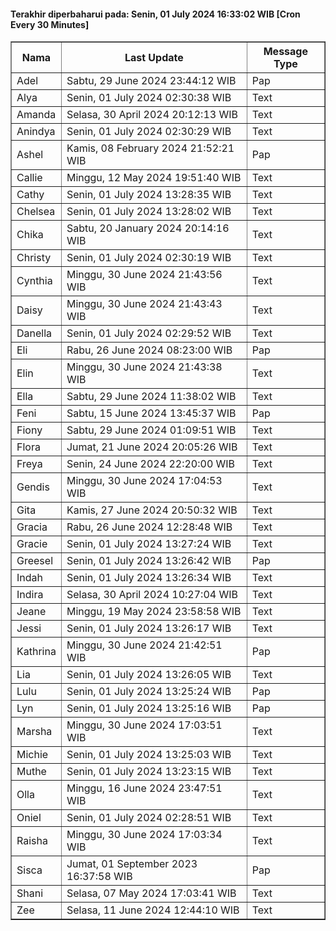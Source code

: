 #### Terakhir diperbaharui pada: Senin, 01 July 2024 16:33:02 WIB [Cron Every 30 Minutes]

<table border='1'><tr><th>Nama</th><th>Last Update</th><th>Message Type</th></tr><tr><td>Adel</td><td>Sabtu, 29 June 2024 23:44:12 WIB</td><td>Pap</td></tr><tr><td>Alya</td><td>Senin, 01 July 2024 02:30:38 WIB</td><td>Text</td></tr><tr><td>Amanda</td><td>Selasa, 30 April 2024 20:12:13 WIB</td><td>Text</td></tr><tr><td>Anindya</td><td>Senin, 01 July 2024 02:30:29 WIB</td><td>Text</td></tr><tr><td>Ashel</td><td>Kamis, 08 February 2024 21:52:21 WIB</td><td>Pap</td></tr><tr><td>Callie</td><td>Minggu, 12 May 2024 19:51:40 WIB</td><td>Text</td></tr><tr><td>Cathy</td><td>Senin, 01 July 2024 13:28:35 WIB</td><td>Text</td></tr><tr><td>Chelsea</td><td>Senin, 01 July 2024 13:28:02 WIB</td><td>Text</td></tr><tr><td>Chika</td><td>Sabtu, 20 January 2024 20:14:16 WIB</td><td>Text</td></tr><tr><td>Christy</td><td>Senin, 01 July 2024 02:30:19 WIB</td><td>Text</td></tr><tr><td>Cynthia</td><td>Minggu, 30 June 2024 21:43:56 WIB</td><td>Text</td></tr><tr><td>Daisy</td><td>Minggu, 30 June 2024 21:43:43 WIB</td><td>Text</td></tr><tr><td>Danella</td><td>Senin, 01 July 2024 02:29:52 WIB</td><td>Text</td></tr><tr><td>Eli</td><td>Rabu, 26 June 2024 08:23:00 WIB</td><td>Pap</td></tr><tr><td>Elin</td><td>Minggu, 30 June 2024 21:43:38 WIB</td><td>Text</td></tr><tr><td>Ella</td><td>Sabtu, 29 June 2024 11:38:02 WIB</td><td>Text</td></tr><tr><td>Feni</td><td>Sabtu, 15 June 2024 13:45:37 WIB</td><td>Pap</td></tr><tr><td>Fiony</td><td>Sabtu, 29 June 2024 01:09:51 WIB</td><td>Text</td></tr><tr><td>Flora</td><td>Jumat, 21 June 2024 20:05:26 WIB</td><td>Text</td></tr><tr><td>Freya</td><td>Senin, 24 June 2024 22:20:00 WIB</td><td>Text</td></tr><tr><td>Gendis</td><td>Minggu, 30 June 2024 17:04:53 WIB</td><td>Text</td></tr><tr><td>Gita</td><td>Kamis, 27 June 2024 20:50:32 WIB</td><td>Text</td></tr><tr><td>Gracia</td><td>Rabu, 26 June 2024 12:28:48 WIB</td><td>Text</td></tr><tr><td>Gracie</td><td>Senin, 01 July 2024 13:27:24 WIB</td><td>Text</td></tr><tr><td>Greesel</td><td>Senin, 01 July 2024 13:26:42 WIB</td><td>Pap</td></tr><tr><td>Indah</td><td>Senin, 01 July 2024 13:26:34 WIB</td><td>Text</td></tr><tr><td>Indira</td><td>Selasa, 30 April 2024 10:27:04 WIB</td><td>Text</td></tr><tr><td>Jeane</td><td>Minggu, 19 May 2024 23:58:58 WIB</td><td>Text</td></tr><tr><td>Jessi</td><td>Senin, 01 July 2024 13:26:17 WIB</td><td>Text</td></tr><tr><td>Kathrina</td><td>Minggu, 30 June 2024 21:42:51 WIB</td><td>Pap</td></tr><tr><td>Lia</td><td>Senin, 01 July 2024 13:26:05 WIB</td><td>Text</td></tr><tr><td>Lulu</td><td>Senin, 01 July 2024 13:25:24 WIB</td><td>Pap</td></tr><tr><td>Lyn</td><td>Senin, 01 July 2024 13:25:16 WIB</td><td>Pap</td></tr><tr><td>Marsha</td><td>Minggu, 30 June 2024 17:03:51 WIB</td><td>Text</td></tr><tr><td>Michie</td><td>Senin, 01 July 2024 13:25:03 WIB</td><td>Text</td></tr><tr><td>Muthe</td><td>Senin, 01 July 2024 13:23:15 WIB</td><td>Text</td></tr><tr><td>Olla</td><td>Minggu, 16 June 2024 23:47:51 WIB</td><td>Text</td></tr><tr><td>Oniel</td><td>Senin, 01 July 2024 02:28:51 WIB</td><td>Text</td></tr><tr><td>Raisha</td><td>Minggu, 30 June 2024 17:03:34 WIB</td><td>Text</td></tr><tr><td>Sisca</td><td>Jumat, 01 September 2023 16:37:58 WIB</td><td>Pap</td></tr><tr><td>Shani</td><td>Selasa, 07 May 2024 17:03:41 WIB</td><td>Text</td></tr><tr><td>Zee</td><td>Selasa, 11 June 2024 12:44:10 WIB</td><td>Text</td></tr></table>